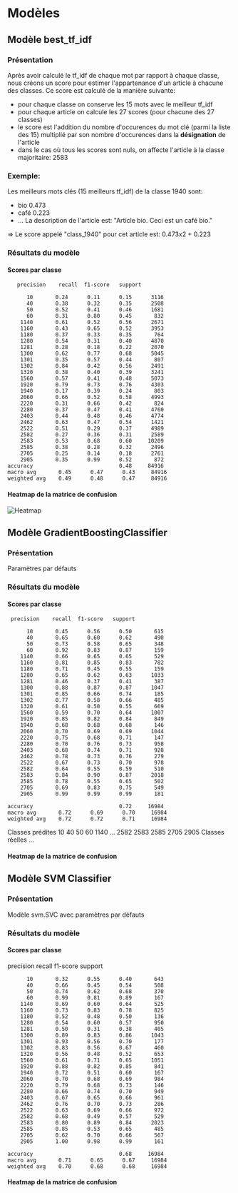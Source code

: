 # Modèles

## Modèle best_tf_idf 

### Présentation
Après avoir calculé le tf_idf de chaque mot par rapport à chaque classe, nous créons un score pour estimer l'appartenance d'un article à chacune des classes.
Ce score est calculé de la manière suivante:
- pour chaque classe on conserve les 15 mots avec le meilleur tf_idf
- pour chaque article on calcule les 27 scores (pour chacune des 27 classes)
- le score est l'addition du nombre d'occurences du mot clé (parmi la liste des 15) multiplié par son nombre d'occurences dans la **désignation** de l'article
- dans le cas où tous les scores sont nuls, on affecte l'article à la classe majoritaire: 2583
### Exemple: 
Les meilleurs mots clés (15 meilleurs tf_idf) de la classe 1940 sont:
- bio 0.473
- café 0.223
- ...
La description de l'article est: "Article bio. Ceci est un café bio."

=> Le score appelé "class_1940" pour cet article est: 0.473x2 + 0.223

### Résultats du modèle
#### Scores par classe
       precision    recall  f1-score   support

          10       0.24      0.11      0.15      3116
          40       0.38      0.32      0.35      2508
          50       0.52      0.41      0.46      1681
          60       0.31      0.80      0.45       832
        1140       0.61      0.52      0.56      2671
        1160       0.43      0.65      0.52      3953
        1180       0.37      0.33      0.35       764
        1280       0.54      0.31      0.40      4870
        1281       0.28      0.18      0.22      2070
        1300       0.62      0.77      0.68      5045
        1301       0.35      0.57      0.44       807
        1302       0.84      0.42      0.56      2491
        1320       0.38      0.40      0.39      3241
        1560       0.57      0.41      0.48      5073
        1920       0.79      0.73      0.76      4303
        1940       0.17      0.39      0.24       803
        2060       0.66      0.52      0.58      4993
        2220       0.31      0.66      0.42       824
        2280       0.37      0.47      0.41      4760
        2403       0.44      0.48      0.46      4774
        2462       0.63      0.47      0.54      1421
        2522       0.51      0.29      0.37      4989
        2582       0.27      0.36      0.31      2589
        2583       0.53      0.68      0.60     10209
        2585       0.38      0.28      0.32      2496
        2705       0.25      0.14      0.18      2761
        2905       0.35      0.99      0.52       872
	accuracy                           0.48     84916
	macro avg       0.45      0.47      0.43     84916
	weighted avg    0.49      0.48      0.47     84916

#### Heatmap de la matrice de confusion

![Heatmap](https://github.com/JulienJ-44/rakuteam/blob/main/Models/Heatmap_best_tfidf.png)

## Modèle GradientBoostingClassifier 

### Présentation
Paramètres par défauts

### Résultats du modèle
#### Scores par classe
     precision    recall  f1-score   support

          10       0.45      0.56      0.50       615
          40       0.65      0.60      0.62       490
          50       0.73      0.58      0.65       348
          60       0.92      0.83      0.87       159
        1140       0.66      0.65      0.65       529
        1160       0.81      0.85      0.83       782
        1180       0.71      0.45      0.55       159
        1280       0.65      0.62      0.63      1033
        1281       0.46      0.37      0.41       387
        1300       0.88      0.87      0.87      1047
        1301       0.85      0.66      0.74       185
        1302       0.77      0.58      0.66       485
        1320       0.61      0.50      0.55       669
        1560       0.59      0.70      0.64      1007
        1920       0.85      0.82      0.84       849
        1940       0.68      0.68      0.68       146
        2060       0.70      0.69      0.69      1044
        2220       0.75      0.68      0.71       147
        2280       0.70      0.76      0.73       958
        2403       0.68      0.74      0.71       928
        2462       0.78      0.73      0.76       279
        2522       0.67      0.73      0.70       978
        2582       0.64      0.55      0.59       510
        2583       0.84      0.90      0.87      2018
        2585       0.78      0.55      0.65       502
        2705       0.69      0.83      0.75       549
        2905       0.99      0.99      0.99       181

    accuracy                           0.72     16984
    macro avg       0.72      0.69      0.70     16984
    weighted avg    0.72      0.72      0.71     16984

Classes prédites  10    40    50    60    1140  ...  2582  2583  2585  2705  2905
Classes réelles                                 ...                              

#### Heatmap de la matrice de confusion

## Modèle SVM Classifier 

### Présentation
Modèle svm.SVC avec paramètres par défauts

### Résultats du modèle
#### Scores par classe
precision    recall  f1-score   support

          10       0.32      0.55      0.40       643
          40       0.66      0.45      0.54       508
          50       0.74      0.62      0.68       370
          60       0.99      0.81      0.89       167
        1140       0.69      0.60      0.64       525
        1160       0.73      0.83      0.78       825
        1180       0.52      0.48      0.50       136
        1280       0.54      0.60      0.57       950
        1281       0.50      0.31      0.38       405
        1300       0.89      0.83      0.86      1043
        1301       0.93      0.56      0.70       177
        1302       0.83      0.56      0.67       460
        1320       0.56      0.48      0.52       653
        1560       0.61      0.71      0.65      1051
        1920       0.88      0.82      0.85       841
        1940       0.72      0.51      0.60       167
        2060       0.70      0.68      0.69       984
        2220       0.79      0.68      0.73       146
        2280       0.66      0.74      0.70       949
        2403       0.67      0.65      0.66       961
        2462       0.76      0.70      0.73       286
        2522       0.63      0.69      0.66       972
        2582       0.68      0.49      0.57       529
        2583       0.80      0.89      0.84      2023
        2585       0.85      0.53      0.65       485
        2705       0.62      0.70      0.66       567
        2905       1.00      0.98      0.99       161

    accuracy                           0.68     16984
    macro avg       0.71      0.65      0.67     16984
    weighted avg    0.70      0.68      0.68     16984

#### Heatmap de la matrice de confusion


